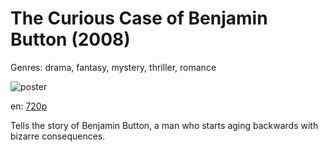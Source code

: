 # The Curious Case of Benjamin Button (2008)

Genres: drama, fantasy, mystery, thriller, romance

![poster](http://image.tmdb.org/t/p/w500/4O4INOPtWTfHq3dd5vYTPV0TCwa.jpg)

en:
  [720p](magnet:?xt=urn:btih:B3452596144D82B9292A8E2788BEDC00F96364BB&tr=udp://glotorrents.pw:6969/announce&tr=udp://tracker.opentrackr.org:1337/announce&tr=udp://torrent.gresille.org:80/announce&tr=udp://tracker.openbittorrent.com:80&tr=udp://tracker.coppersurfer.tk:6969&tr=udp://tracker.leechers-paradise.org:6969&tr=udp://p4p.arenabg.ch:1337&tr=udp://tracker.internetwarriors.net:1337)
  


Tells the story of Benjamin Button, a man who starts aging backwards with bizarre consequences.